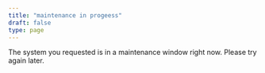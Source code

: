 ```yaml
---
title: "maintenance in progeess"
draft: false
type: page
---
```


The system you requested is in a maintenance window right now. Please try again later.
